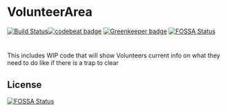 # VolunteerArea
[![Build Status](https://api.cirrus-ci.com/github/TrapTeamCCNZ/volunteerArea.svg)](https://cirrus-ci.com/github/TrapTeamCCNZ/volunteerArea)[![codebeat badge](https://codebeat.co/badges/bcf87e15-c694-4d2c-b561-2918d650630f)](https://codebeat.co/projects/github-com-trapteamccnz-volunteerarea-master) [![Greenkeeper badge](https://badges.greenkeeper.io/TrapTeamCCNZ/volunteerArea.svg)](https://greenkeeper.io/)
[![FOSSA Status](https://app.fossa.io/api/projects/git%2Bgithub.com%2FTrapTeamCCNZ%2FvolunteerArea.svg?type=shield)](https://app.fossa.io/projects/git%2Bgithub.com%2FTrapTeamCCNZ%2FvolunteerArea?ref=badge_shield)

# 
This includes WIP code that will show Volunteers current info on what they need to do like if there is a trap to clear


## License
[![FOSSA Status](https://app.fossa.io/api/projects/git%2Bgithub.com%2FTrapTeamCCNZ%2FvolunteerArea.svg?type=large)](https://app.fossa.io/projects/git%2Bgithub.com%2FTrapTeamCCNZ%2FvolunteerArea?ref=badge_large)